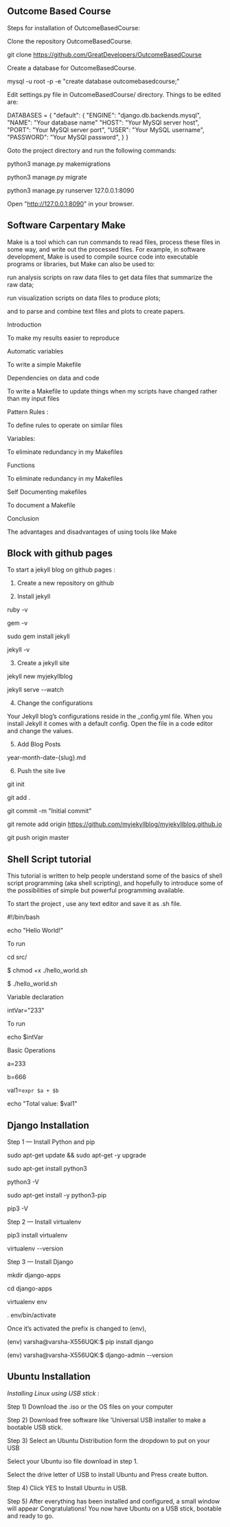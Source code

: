 ## Outcome Based Course

Steps for installation of OutcomeBasedCourse:

Clone the repository OutcomeBasedCourse.

 git clone https://github.com/GreatDevelopers/OutcomeBasedCourse
 
Create a database for OutcomeBasedCourse.

  mysql -u root -p -e "create database outcomebasedcourse;"
  
Edit settings.py file in OutcomeBasedCourse/ directory. Things to be edited are:

 DATABASES = {
          "default":  {
                 "ENGINE": "django.db.backends.mysql",
                 "NAME": "Your database name"
                 "HOST": "Your MySQl server host",
                 "PORT": "Your MySQl server port",
                 "USER": "Your MySQL username",
                 "PASSWORD": "Your MySQl password",
          } 
  } 
  
Goto the project directory and run the following commands:

 python3 manage.py makemigrations
 
 python3 manage.py migrate
 
 python3 manage.py runserver 127.0.0.1:8090
 
Open "http://127.0.0.1:8090" in your browser.


## Software Carpentary Make

Make is a tool which can run commands to read files, process these files in some way, and write out the processed files. For example, in software development, Make is used to compile source code into executable programs or libraries, but Make can also be used to:

run analysis scripts on raw data files to get data files that summarize the raw data;

run visualization scripts on data files to produce plots; 

and to parse and combine text files and plots to create papers.

Introduction 

To make my results easier to reproduce

Automatic variables

To write a simple Makefile

Dependencies on data and code

To write a Makefile to update things when my scripts have changed rather than my input files

Pattern Rules :

To define rules to operate on similar files

Variables:

To eliminate redundancy in my Makefiles

Functions

To eliminate redundancy in my Makefiles

Self Documenting makefiles

To document a Makefile

Conclusion

The advantages and disadvantages of using tools like Make


## Block with github pages

To start a jekyll blog on github pages :

1. Create a new repository on github

2. Install jekyll

ruby -v

gem -v

sudo gem install jekyll

jekyll -v

3. Create a jekyll site

jekyll new myjekyllblog

jekyll serve --watch


4. Change the configurations

Your Jekyll blog’s configurations reside in the _config.yml file. When you install Jekyll it comes with a default config. Open the file in a code editor and change the values.

5. Add Blog Posts

year-month-date-{slug}.md

6. Push the site live

git init

git add .

git commit -m "Initial commit"

git remote add origin https://github.com/myjekyllblog/myjekyllblog.github.io

git push origin master

## Shell Script tutorial

This tutorial is written to help people understand some of the basics of shell script programming (aka shell scripting), and hopefully to introduce some of the possibilities of simple but powerful programming available. 

To start the project , use any text editor and save it as .sh file.

#!/bin/bash

echo "Hello World!"

To run

cd src/

$ chmod +x ./hello_world.sh

$ ./hello_world.sh

Variable declaration

intVar="233"

To run

echo $intVar

Basic Operations

a=233

b=666

val1=`expr $a + $b`

echo "Total value: $val1"
## Django Installation 

Step 1 — Install Python and pip

sudo apt-get update && sudo apt-get -y upgrade

sudo apt-get install python3

python3 -V

sudo apt-get install -y python3-pip

pip3 -V

Step 2 — Install virtualenv

pip3 install virtualenv

virtualenv --version

Step 3 — Install Django

mkdir django-apps

cd django-apps

virtualenv env

. env/bin/activate

Once it’s activated the prefix is changed to (env),

(env) varsha@varsha-X556UQK:$ pip install django

(env) varsha@varsha-X556UQK:$ django-admin --version



## Ubuntu Installation

_Installing Linux using USB stick :_

Step 1) Download the .iso or the OS files on your computer

Step 2) Download free software like 'Universal USB installer to make a bootable USB stick.

Step 3) Select an Ubuntu Distribution form the dropdown to put on your USB

Select your Ubuntu iso file download in step 1.

Select the drive letter of USB to install Ubuntu and Press create button.

Step 4) Click YES to Install Ubuntu in USB.

Step 5) After everything has been installed and configured, a small window will appear Congratulations! You now have Ubuntu on a USB stick, bootable and ready to go.







